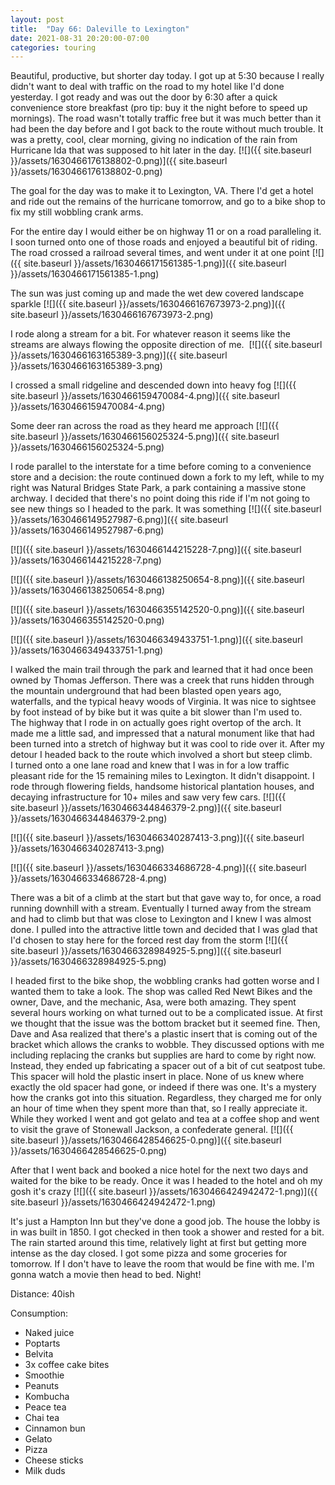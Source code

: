 ```yaml
---
layout: post
title:  "Day 66: Daleville to Lexington"
date: 2021-08-31 20:20:00-07:00
categories: touring
---
```

Beautiful, productive, but shorter day today. I got up at 5:30 because I really didn't want to deal with traffic on the road to my hotel like I'd done yesterday. I got ready and was out the door by 6:30 after a quick convenience store breakfast (pro tip: buy it the night before to speed up mornings). The road wasn't totally traffic free but it was much better than it had been the day before and I got back to the route without much trouble. It was a pretty, cool, clear morning, giving no indication of the rain from Hurricane Ida that was supposed to hit later in the day.
[![]({{ site.baseurl }}/assets/1630466176138802-0.png)]({{ site.baseurl }}/assets/1630466176138802-0.png)
  
The goal for the day was to make it to Lexington, VA. There I'd get a hotel and ride out the remains of the hurricane tomorrow, and go to a bike shop to fix my still wobbling crank arms.   
  
For the entire day I would either be on highway 11 or on a road paralleling it. I soon turned onto one of those roads and enjoyed a beautiful bit of riding. The road crossed a railroad several times, and went under it at one point
[![]({{ site.baseurl }}/assets/1630466171561385-1.png)]({{ site.baseurl }}/assets/1630466171561385-1.png)
  
The sun was just coming up and made the wet dew covered landscape sparkle
[![]({{ site.baseurl }}/assets/1630466167673973-2.png)]({{ site.baseurl }}/assets/1630466167673973-2.png)
  
I rode along a stream for a bit. For whatever reason it seems like the streams are always flowing the opposite direction of me. 
[![]({{ site.baseurl }}/assets/1630466163165389-3.png)]({{ site.baseurl }}/assets/1630466163165389-3.png)
  
I crossed a small ridgeline and descended down into heavy fog
[![]({{ site.baseurl }}/assets/1630466159470084-4.png)]({{ site.baseurl }}/assets/1630466159470084-4.png)
  
Some deer ran across the road as they heard me approach
[![]({{ site.baseurl }}/assets/1630466156025324-5.png)]({{ site.baseurl }}/assets/1630466156025324-5.png)
  
I rode parallel to the interstate for a time before coming to a convenience store and a decision: the route continued down a fork to my left, while to my right was Natural Bridges State Park, a park containing a massive stone archway. I decided that there's no point doing this ride if I'm not going to see new things so I headed to the park. It was something
[![]({{ site.baseurl }}/assets/1630466149527987-6.png)]({{ site.baseurl }}/assets/1630466149527987-6.png)

[![]({{ site.baseurl }}/assets/1630466144215228-7.png)]({{ site.baseurl }}/assets/1630466144215228-7.png)

[![]({{ site.baseurl }}/assets/1630466138250654-8.png)]({{ site.baseurl }}/assets/1630466138250654-8.png)

[![]({{ site.baseurl }}/assets/1630466355142520-0.png)]({{ site.baseurl }}/assets/1630466355142520-0.png)

[![]({{ site.baseurl }}/assets/1630466349433751-1.png)]({{ site.baseurl }}/assets/1630466349433751-1.png)
  
I walked the main trail through the park and learned that it had once been owned by Thomas Jefferson. There was a creek that runs hidden through the mountain underground that had been blasted open years ago, waterfalls, and the typical heavy woods of Virginia. It was nice to sightsee by foot instead of by bike but it was quite a bit slower than I'm used to.  
The highway that I rode in on actually goes right overtop of the arch. It made me a little sad, and impressed that a natural monument like that had been turned into a stretch of highway but it was cool to ride over it. After my detour I headed back to the route which involved a short but steep climb.  
I turned onto a one lane road and knew that I was in for a low traffic pleasant ride for the 15 remaining miles to Lexington. It didn't disappoint. I rode through flowering fields, handsome historical plantation houses, and decaying infrastructure for 10+ miles and saw very few cars.
[![]({{ site.baseurl }}/assets/1630466344846379-2.png)]({{ site.baseurl }}/assets/1630466344846379-2.png)

[![]({{ site.baseurl }}/assets/1630466340287413-3.png)]({{ site.baseurl }}/assets/1630466340287413-3.png)

[![]({{ site.baseurl }}/assets/1630466334686728-4.png)]({{ site.baseurl }}/assets/1630466334686728-4.png)
  
There was a bit of a climb at the start but that gave way to, for once, a road running downhill with a stream. Eventually I turned away from the stream and had to climb but that was close to Lexington and I knew I was almost done. I pulled into the attractive little town and decided that I was glad that I'd chosen to stay here for the forced rest day from the storm
[![]({{ site.baseurl }}/assets/1630466328984925-5.png)]({{ site.baseurl }}/assets/1630466328984925-5.png)
  
I headed first to the bike shop, the wobbling cranks had gotten worse and I wanted them to take a look. The shop was called Red Newt Bikes and the owner, Dave, and the mechanic, Asa, were both amazing. They spent several hours working on what turned out to be a complicated issue. At first we thought that the issue was the bottom bracket but it seemed fine. Then, Dave and Asa realized that there's a plastic insert that is coming out of the bracket which allows the cranks to wobble. They discussed options with me including replacing the cranks but supplies are hard to come by right now. Instead, they ended up fabricating a spacer out of a bit of cut seatpost tube. This spacer will hold the plastic insert in place. None of us knew where exactly the old spacer had gone, or indeed if there was one. It's a mystery how the cranks got into this situation. Regardless, they charged me for only an hour of time when they spent more than that, so I really appreciate it.   
While they worked I went and got gelato and tea at a coffee shop and went to visit the grave of Stonewall Jackson, a confederate general.
[![]({{ site.baseurl }}/assets/1630466428546625-0.png)]({{ site.baseurl }}/assets/1630466428546625-0.png)
  
After that I went back and booked a nice hotel for the next two days and waited for the bike to be ready. Once it was I headed to the hotel and oh my gosh it's crazy
[![]({{ site.baseurl }}/assets/1630466424942472-1.png)]({{ site.baseurl }}/assets/1630466424942472-1.png)
  
It's just a Hampton Inn but they've done a good job. The house the lobby is in was built in 1850. I got checked in then took a shower and rested for a bit. The rain started around this time, relatively light at first but getting more intense as the day closed. I got some pizza and some groceries for tomorrow. If I don't have to leave the room that would be fine with me. I'm gonna watch a movie then head to bed. Night!  


Distance: 40ish

Consumption:
- Naked juice
- Poptarts
- Belvita
- 3x coffee cake bites
- Smoothie
- Peanuts
- Kombucha
- Peace tea
- Chai tea
- Cinnamon bun
- Gelato
- Pizza
- Cheese sticks
- Milk duds
